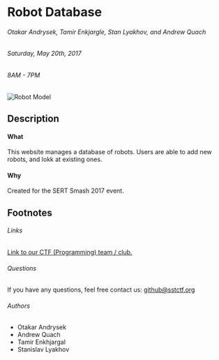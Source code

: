 # Robot Database

###### Otakar Andrysek, Tamir Enkjargle, Stan Lyakhov, and Andrew Quach
###### Saturday, May 20th, 2017
###### 8AM - 7PM
![Robot Model](http://sstctf.org/Robot-Logging/img/Hyprothetical_6wd_Chassis_Fall_2008.jpg)

## Description
#### What
This website manages a database of robots. Users are able to add new robots, and lokk at existing ones.

#### Why
Created for the SERT Smash 2017 event.


## Footnotes
###### Links
[Link to our CTF (Programming) team / club.](http://sstctf.org)

###### Questions
If you have any questions, feel free contact us: github@sstctf.org

###### Authors
- Otakar Andrysek
- Andrew Quach
- Tamir Enkhjargal
- Stanislav Lyakhov



